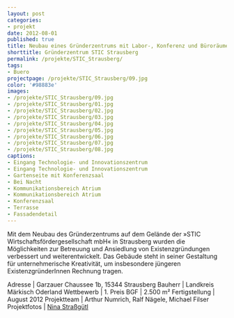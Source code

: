 ```yaml
---
layout: post
categories:
- projekt
date: 2012-08-01
published: true
title: Neubau eines Gründerzentrums mit Labor-, Konferenz und Büroräumen im Strausberger Technologie- und Innovationszentrum
shorttitle: Gründerzentrum STIC Strausberg
permalink: /projekte/STIC_Strausberg/
tags: 
- Buero
projectpage: /projekte/STIC_Strausberg/09.jpg 
color: '#98883e'
images:
- /projekte/STIC_Strausberg/09.jpg
- /projekte/STIC_Strausberg/01.jpg
- /projekte/STIC_Strausberg/02.jpg
- /projekte/STIC_Strausberg/03.jpg
- /projekte/STIC_Strausberg/04.jpg
- /projekte/STIC_Strausberg/05.jpg
- /projekte/STIC_Strausberg/06.jpg
- /projekte/STIC_Strausberg/07.jpg
- /projekte/STIC_Strausberg/08.jpg
captions:
- Eingang Technologie- und Innovationszentrum
- Eingang Technologie- und Innovationszentrum
- Gartenseite mit Konferenzsaal
- Bei Nacht
- Kommunikationsbereich Atrium
- Kommunikationsbereich Atrium
- Konferenzsaal
- Terrasse
- Fassadendetail
---
```

Mit dem Neubau des Gründerzentrums auf dem Gelände der »STIC Wirtschaftsfördergesellschaft mbH« in Strausberg wurden die Möglichkeiten zur Betreuung und Ansiedlung von Existenzgründungen verbessert und weiterentwickelt. Das Gebäude steht in seiner Gestaltung für unternehmerische Kreativität, um insbesondere jüngeren ExistenzgründerInnen Rechnung tragen.


Adresse				|	Garzauer Chaussee 1b, 15344 Strausberg
Bauherr				|	Landkreis Märkisch Oderland
Wettbewerb		    |	1. Preis
BGF					|	2.500 m²
Fertigstellung		|	August 2012
Projektteam			|	Arthur Numrich, Ralf Nägele, Michael Filser
Projektfotos		|	[Nina Straßgütl](http://www.ninastrg.de/)